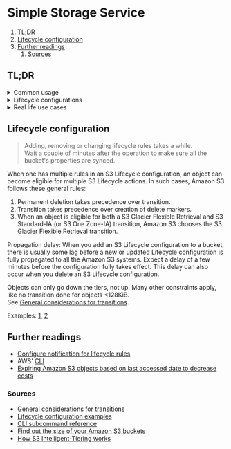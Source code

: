 # Simple Storage Service

1. [TL;DR](#tldr)
1. [Lifecycle configuration](#lifecycle-configuration)
1. [Further readings](#further-readings)
   1. [Sources](#sources)

## TL;DR

<details>
  <summary>Common usage</summary>

```sh
# List all buckets.
aws s3 ls
aws s3api list-buckets --output 'json' --query 'Buckets[].Name'
aws s3api list-buckets --output 'yaml-stream' | yq -r '.[].Buckets[].Name' -

# List prefixes and objects in buckets.
# Adding the trailing '/' or '--recurse' lists the content of prefixes.
aws s3 ls 's3://my-bucket'
aws s3 ls --recursive 's3://my-bucket/prefix/'
aws s3 ls 's3://arn:aws:s3:us-west-2:123456789012:accesspoint/myaccesspoint/'

# Find the size of buckets or objects.
# It will list all the contents *and* give a total size at the end.
aws s3 ls --human-readable --recursive --summarize 's3://my-bucket'
aws s3 ls … 's3://my-bucket/prefix/'

# Create buckets.
aws s3 mb 's3://my-bucket'

# Copy files to or from buckets.
aws s3 cp 'test.txt' 's3://my-bucket/test4.txt'
aws s3 cp 'test.txt' 's3://my-bucket/test2.txt' --expires '2024-10-01T20:30:00Z'
aws s3 cp 's3://my-bucket/test.txt' 'test2.txt'
aws s3 cp 's3://my-bucket/test.txt' 's3://my-bucket/test5.txt'
aws s3 cp 's3://my-bucket/test.txt' 's3://my-other-bucket/'
aws s3 cp 's3://my-bucket' '.' --recursive
aws s3 cp 'myDir' 's3://my-bucket/' --recursive --exclude "*.jpg"
aws s3 cp 's3://my-bucket/logs/' 's3://my-bucket2/logs/' --recursive \
  --exclude "*" --include "*.log"
aws s3 cp 's3://my-bucket/test.txt' 's3://my-bucket/test2.txt' \
    --acl 'public-read-write'
aws s3 cp 'file.txt' 's3://my-bucket/' \
  --grants read=uri='http://acs.amazonaws.com/groups/global/AllUsers' \
    'full=id=79a59df900b949e55d96a1e698fbacedfd6e09d98eacf8f8d5218e7cd47ef2be'
aws s3 cp 'mydoc.txt' 's3://arn:aws:s3:us-west-2:123456789012:accesspoint/myaccesspoint/mykey'

# Handling file streams.
aws s3 cp - 's3://my-bucket/stream.txt'
aws s3 cp - 's3://my-bucket/stream.txt' --expected-size '54760833024'
aws s3 cp 's3://my-bucket/stream.txt' -

# Sync buckets.
aws s3 sync '.' 's3://my-bucket'
aws s3 sync 's3://my-bucket' '.' --delete
aws s3 sync 's3://my-bucket' 's3://my-other-bucket' --exclude "*.jpg"
aws s3 sync 's3://my-us-west-2-bucket' 's3://my-eu-east-1-bucket' \
  --source-region 'us-west-2' --region 'eu-east-1'
aws s3 sync '.' 's3://arn:aws:s3:us-west-2:123456789012:accesspoint/myaccesspoint/'

# Delete buckets.
aws s3 rb 's3://my-bucket'
aws s3 rb 's3://my-bucket' --force
```

</details>

<details>
  <summary>Lifecycle configurations</summary>

```sh
# Manage lifecycle configurations.
# Operations on lifecycle rules take a while.
aws s3api get-bucket-lifecycle-configuration --bucket 'bucketName'
aws s3api put-bucket-lifecycle-configuration --bucket 'bucketName' \
  --lifecycle-configuration 'file://lifecycle.definition.json'
aws s3api delete-bucket-lifecycle-configuration --bucket 'bucketName'
```

</details>

<details>
  <summary>Real life use cases</summary>

```sh
# Get objects with their storage class.
aws s3api list-objects --bucket 'my-bucket' \
  --query 'Contents[].{Key: Key, StorageClass: StorageClass}'

# Show tags on objects.
aws s3api list-objects-v2 \
  --bucket 'my-bucket' --prefix 'someObjectsInHereAreTagged' \
  --query 'Contents[*].Key' --output text \
| xargs -n 1 \
    aws s3api get-object-tagging --bucket 'my-bucket' --query 'TagSet[*]' --key
```

</details>

## Lifecycle configuration

> Adding, removing or changing lifecycle rules takes a while.<br/>
> Wait a couple of minutes after the operation to make sure all the bucket's properties are synced.

When one has multiple rules in an S3 Lifecycle configuration, an object can become eligible for multiple S3 Lifecycle actions. In such cases, Amazon S3 follows these general rules:

1. Permanent deletion takes precedence over transition.
1. Transition takes precedence over creation of delete markers.
1. When an object is eligible for both a S3 Glacier Flexible Retrieval and S3 Standard-IA (or S3 One Zone-IA) transition, Amazon S3 chooses the S3 Glacier Flexible Retrieval transition.

Propagation delay: When you add an S3 Lifecycle configuration to a bucket, there is usually some lag before a new or updated Lifecycle configuration is fully propagated to all the Amazon S3 systems. Expect a delay of a few minutes before the configuration fully takes effect. This delay can also occur when you delete an S3 Lifecycle configuration.

Objects can only go down the tiers, not up. Many other constraints apply, like no transition done for objects <128KiB.<br/>
See [General considerations for transitions][lifecycle  general considerations for transitions].

Examples: [1][lifecycle  configuration examples], [2][s3 lifecycle rules examples]

## Further readings

- [Configure notification for lifecycle rules][lifecycle  configure notification]
- AWS' [CLI]
- [Expiring Amazon S3 objects based on last accessed date to decrease costs]

### Sources

- [General considerations for transitions][lifecycle  general considerations for transitions]
- [Lifecycle configuration examples][lifecycle  configuration examples]
- [CLI subcommand reference]
- [Find out the size of your Amazon S3 buckets]
- [How S3 Intelligent-Tiering works]

<!--
  References
  -->

<!-- In-article sections -->
<!-- Knowledge base -->
[cli]: cli.md

<!-- Files -->
[s3 lifecycle rules examples]: ../../../examples/aws/s3.lifecycle-rules

<!-- Upstream -->
[cli subcommand reference]: https://docs.aws.amazon.com/cli/latest/reference/s3/
[expiring amazon s3 objects based on last accessed date to decrease costs]: https://aws.amazon.com/blogs/architecture/expiring-amazon-s3-objects-based-on-last-accessed-date-to-decrease-costs/
[find out the size of your amazon s3 buckets]: https://aws.amazon.com/blogs/storage/find-out-the-size-of-your-amazon-s3-buckets/
[how s3 intelligent-tiering works]: https://docs.aws.amazon.com/AmazonS3/latest/userguide/intelligent-tiering-overview.html
[lifecycle  configuration examples]: https://docs.aws.amazon.com/AmazonS3/latest/userguide/lifecycle-configuration-examples.html
[lifecycle  configure notification]: https://docs.aws.amazon.com/AmazonS3/latest/userguide/lifecycle-configure-notification.html
[lifecycle  general considerations for transitions]: https://docs.aws.amazon.com/AmazonS3/latest/userguide/lifecycle-transition-general-considerations.html

<!-- Others -->
